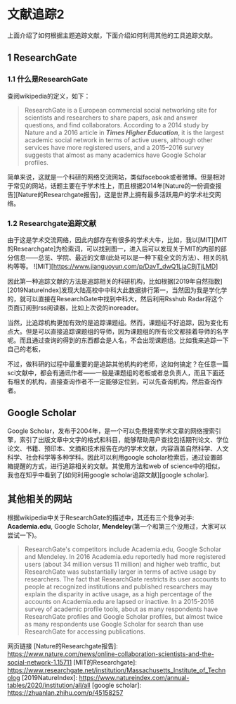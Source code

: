 # 文献追踪2

上面介绍了如何根据主题追踪文献，下面介绍如何利用其他的工具追踪文献。

## 1 ResearchGate

### 1.1 什么是ResearchGate

查阅wikipedia的定义，如下：

>ResearchGate is a European commercial social networking site for scientists and researchers to share papers, ask and answer questions, and find collaborators. According to a 2014 study by Nature and a 2016 article in ***Times Higher Education***, it is the largest academic social network in terms of active users, although other services have more registered users, and a 2015–2016 survey suggests that almost as many academics have Google Scholar profiles.

简单来说，这就是一个科研的网络交流网站，类似facebook或者微博。但是相对于常见的网站，话题主要在于学术性上，而且根据2014年[Nature的一份调查报告][Nature的Researchgate报告]，这是世界上拥有最多活跃用户的学术社交网络。

### 1.2 Researchgate追踪文献

由于这是学术交流网络，因此内部存在有很多的学术大牛，比如，我以[MIT][MIT的Researchgate]为检索词，可以找到图一，进入后可以发现关于MIT的内部的部分信息——总览、学院、最近的文章(此处可以是一种下载全文的方法）、相关的机构等等。
![MIT][https://www.jianguoyun.com/p/DavT_dwQ1LjaCBjTjLMD]

因此第一种追踪文献的方法是追踪相关的科研机构，比如根据[2019年自然指数][2019NatureIndex]发现大陆高校中中科大此数据排行第一，当然因为我是学化学的，就可以直接在ResearchGate中找到中科大，然后利用Rsshub Radar将这个页面订阅到rss阅读器，比如上次说的inoreader。

当然，比追踪机构更加有效的是追踪课题组。然而，课题组不好追踪，因为变化有点大。但是可以直接追踪课题组的导师，因为课题组的所有论文都挂着导师的名字呢。而且通过查询的得到的东西都会是人名，不会出现课题组。比如我来追踪一下自己的老板，

不过，做科研的过程中最重要的是追踪其他机构的老师，这如何搞定？在任意一篇sci文献中，都会有通讯作者——一般是课题组的老板或者总负责人，而且下面还有相关的机构，直接查询作者不一定能够定位到，可以先查询机构，然后查询作者。

## Google Scholar

Google Scholar，发布于2004年，是一个可以免费搜索学术文章的网络搜索引擎，索引了出版文章中文字的格式和科目，能够帮助用户查找包括期刊论文、学位论文、书籍、预印本、文摘和技术报告在内的学术文献，内容涵盖自然科学、人文科学、社会科学等多种学科。因此可以利用google scholar检索后，通过设置邮箱提醒的方式，进行追踪相关的文献。其使用方法和web of science中的相似，我也在知乎中看到了[如何利用google scholar追踪文献][google scholar].

## 其他相关的网站

根据wikipedia中关于ResearchGate的描述中，其还有三个竞争对手: **Academia.edu**, Google Scholar, **Mendeley**(第一个和第三个没用过，大家可以尝试一下)。
> ResearchGate's competitors include Academia.edu, Google Scholar and Mendeley. In 2016 Academia.edu reportedly had more registered users (about 34 million versus 11 million) and higher web traffic, but ResearchGate was substantially larger in terms of active usage by researchers. The fact that ResearchGate restricts its user accounts to people at recognized institutions and published researchers may explain the disparity in active usage, as a high percentage of the accounts on Academia.edu are lapsed or inactive. In a 2015-2016 survey of academic profile tools, about as many respondents have ResearchGate profiles and Google Scholar profiles, but almost twice as many respondents use Google Scholar for search than use ResearchGate for accessing publications.






网页链接
[Nature的Researchgate报告]: https://www.nature.com/news/online-collaboration-scientists-and-the-social-network-1.15711
[MIT的Researchgate]: https://www.researchgate.net/institution/Massachusetts_Institute_of_Technolog
[2019NatureIndex]: https://www.natureindex.com/annual-tables/2020/institution/all/all
[google scholar]: https://zhuanlan.zhihu.com/p/45158257